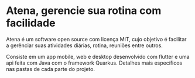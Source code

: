 # Atena, gerencie sua rotina com facilidade

Atena é um software open source com licença MIT, cujo objetivo é facilitar a gerênciar suas atividades diárias, rotina, reuniões entre outros.

Consiste em um app mobile, web e desktop desenvolvido com flutter e uma api feita com Java com o framework Quarkus. Detalhes mais específicos nas pastas de cada parte do projeto.
